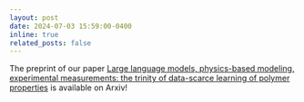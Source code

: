 ```yaml
---
layout: post
date: 2024-07-03 15:59:00-0400
inline: true
related_posts: false
---
```


The preprint of our paper <a href="https://arxiv.org/abs/2407.02770" target="_blank">Large language models, physics-based modeling, experimental measurements: the trinity of data-scarce learning of polymer properties</a> is available on Arxiv!
